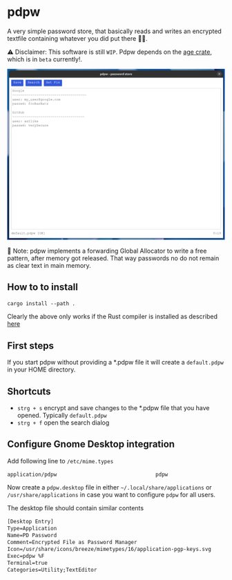 # pdpw

A very simple password store, that basically reads and writes an encrypted
textfile containing whatever you did put there 🤷‍♂️.

⚠️ Disclaimer: This software is still `WIP`. Pdpw depends on the
[age crate](https://github.com/str4d/rage), which is in `beta` currently!.

![screenshot](screenshot.png)

📢 Note: pdpw implements a forwarding Global Allocator to write a free pattern,
after memory got released. That way passwords no do not remain as clear text in
main memory.

## How to to install

```shell
cargo install --path .
```

Clearly the above only works if the Rust compiler is installed as described
[here](https://www.rust-lang.org/tools/install)


## First steps

If you start pdpw without providing a *.pdpw file it will create a
`default.pdpw` in your HOME directory.


## Shortcuts

- `strg + s` encrypt and save changes to the *.pdpw file that you have opened.
  Typically `default.pdpw`
- `strg + f` open the search dialog


## Configure Gnome Desktop integration

Add following line to `/etc/mime.types`

```text
application/pdpw                                pdpw
```

Now create a `pdpw.desktop` file in either `~/.local/share/applications` or
`/usr/share/applications` in case you want to configure `pdpw` for all users.

The desktop file should contain similar contents

```text
[Desktop Entry]
Type=Application
Name=PD Password
Comment=Encrypted File as Password Manager
Icon=/usr/share/icons/breeze/mimetypes/16/application-pgp-keys.svg
Exec=pdpw %F
Terminal=true
Categories=Utility;TextEditor
```
